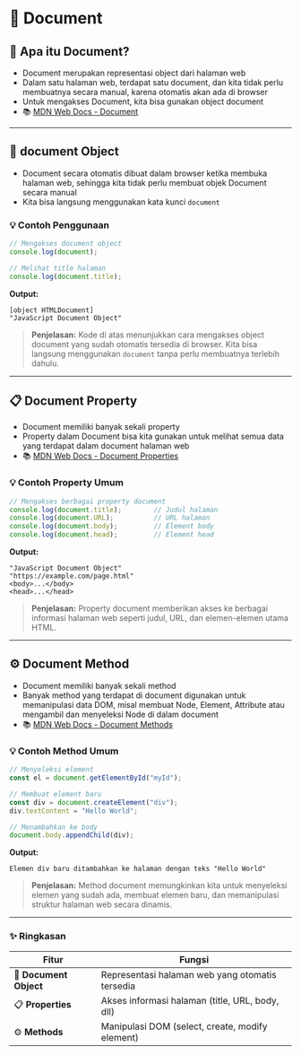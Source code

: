 # 📄 Document

## 🎯 Apa itu Document?

- Document merupakan representasi object dari halaman web
- Dalam satu halaman web, terdapat satu document, dan kita tidak perlu membuatnya secara manual, karena otomatis akan ada di browser
- Untuk mengakses Document, kita bisa gunakan object document
- 📚 [MDN Web Docs - Document](https://developer.mozilla.org/en-US/docs/Web/API/Document)

---

## 🔧 document Object

- Document secara otomatis dibuat dalam browser ketika membuka halaman web, sehingga kita tidak perlu membuat objek Document secara manual
- Kita bisa langsung menggunakan kata kunci `document`

### 💡 Contoh Penggunaan

```javascript
// Mengakses document object
console.log(document);

// Melihat title halaman
console.log(document.title);
```

**Output:**
```
[object HTMLDocument]
"JavaScript Document Object"
```

> **Penjelasan:** Kode di atas menunjukkan cara mengakses object document yang sudah otomatis tersedia di browser. Kita bisa langsung menggunakan `document` tanpa perlu membuatnya terlebih dahulu.

---

## 📋 Document Property

- Document memiliki banyak sekali property
- Property dalam Document bisa kita gunakan untuk melihat semua data yang terdapat dalam document halaman web
- 📚 [MDN Web Docs - Document Properties](https://developer.mozilla.org/en-US/docs/Web/API/Document#properties)

### 💡 Contoh Property Umum

```javascript
// Mengakses berbagai property document
console.log(document.title);        // Judul halaman
console.log(document.URL);          // URL halaman
console.log(document.body);         // Element body
console.log(document.head);         // Element head
```

**Output:**
```
"JavaScript Document Object"
"https://example.com/page.html"
<body>...</body>
<head>...</head>
```

> **Penjelasan:** Property document memberikan akses ke berbagai informasi halaman web seperti judul, URL, dan elemen-elemen utama HTML.

---

## ⚙️ Document Method

- Document memiliki banyak sekali method
- Banyak method yang terdapat di document digunakan untuk memanipulasi data DOM, misal membuat Node, Element, Attribute atau mengambil dan menyeleksi Node di dalam document
- 📚 [MDN Web Docs - Document Methods](https://developer.mozilla.org/en-US/docs/Web/API/Document#methods)

### 💡 Contoh Method Umum

```javascript
// Menyeleksi element
const el = document.getElementById("myId");

// Membuat element baru
const div = document.createElement("div");
div.textContent = "Hello World";

// Menambahkan ke body
document.body.appendChild(div);
```

**Output:**
```
Elemen div baru ditambahkan ke halaman dengan teks "Hello World"
```

> **Penjelasan:** Method document memungkinkan kita untuk menyeleksi elemen yang sudah ada, membuat elemen baru, dan memanipulasi struktur halaman web secara dinamis.

---

### ✨ **Ringkasan**

| Fitur | Fungsi |
|-------|--------|
| 📄 **Document Object** | Representasi halaman web yang otomatis tersedia |
| 📋 **Properties** | Akses informasi halaman (title, URL, body, dll) |
| ⚙️ **Methods** | Manipulasi DOM (select, create, modify element) |
